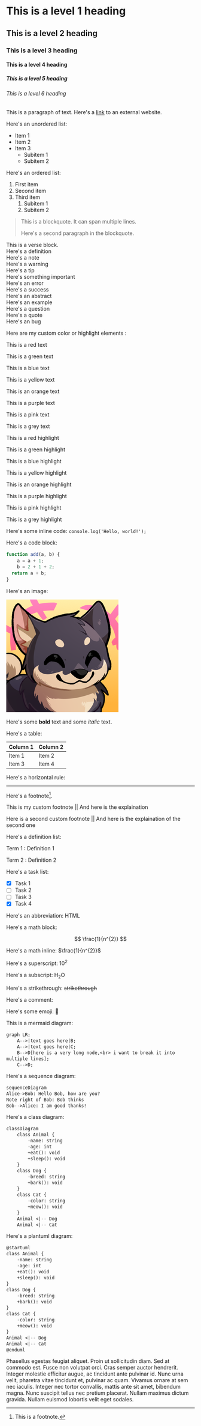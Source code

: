 <!-- example Markdown file -->

<!-- css style -->

<script src="https://cdn.jsdelivr.net/gh/ALXS-GitHub/Markdown-Themes@latest/Aesthetic/cdnimport.js" defer></script>
<script defer>
	window.addEventListener("load", function() {
        document.color.setColor("blue");
      });
</script>

<!--  --

<!-- Document start -->

# This is a level 1 heading

<plan></plan>

## This is a level 2 heading

### This is a level 3 heading

#### This is a level 4 heading

##### This is a level 5 heading

###### This is a level 6 heading

This is a paragraph of text. Here's a [link](https://www.youtube.com/) to an external website.

Here's an unordered list:
- Item 1
- Item 2
- Item 3
  - Subitem 1
  - Subitem 2



Here's an ordered list:
1. First item
2. Second item
3. Third item
    1. Subitem 1
    2. Subitem 2

> This is a blockquote. It can span multiple lines.
>
> Here's a second paragraph in the blockquote.

<v>
This is a verse block.
</v>

<div class="definition">
    Here's a definition
</div>

<div class="note">
    Here's a note
</div>

<div class="warning">
    Here's a warning
</div>

<div class="tip">
    Here's a tip
</div>

<div class="important">
    Here's something important
</div>

<div class="error"> 
    Here's an error
</div>

<div class="success">
    Here's a success
</div>

<div class="abstract">
    Here's an abstract
</div>

<div class="example">
    Here's an example
</div>

<div class="question">
    Here's a question
</div>

<div class="quote">
    Here's a quote
</div>

<div class="bug">
    Here's an bug
</div>

Here are my custom color or highlight elements : 

<red>This is a red text</red>

<green>This is a green text</green>

<blue>This is a blue text</blue>

<yellow>This is a yellow text</yellow>

<orange>This is an orange text</orange>

<purple>This is a purple text</purple>

<pink>This is a pink text</pink>

<grey>This is a grey text</grey>

<hred>This is a red highlight</hred>

<hgreen>This is a green highlight</hgreen>

<hblue>This is a blue highlight</hblue>

<hyellow>This is a yellow highlight</hyellow>

<horange>This is an orange highlight</horange>

<hpurple>This is a purple highlight</hpurple>

<hpink>This is a pink highlight</hpink>

<hgrey>This is a grey highlight</hgrey>

Here's some inline code: `console.log('Hello, world!');`

Here's a code block:

```javascript
function add(a, b) {
    a = a + 1;
    b = 2 + 1 + 2;
  return a + b;
}
```

Here's an image:

![Image alt text](image.png)

Here's some **bold** text and some *italic* text.

Here's a table:

| Column 1 | Column 2 |
| -------- | -------- |
| Item 1   | Item 2   |
| Item 3   | Item 4   |

Here's a horizontal rule:

---

Here's a footnote[^1].

[^1]: This is a footnote.

This is my <fnote>custom footnote || And here is the explaination</fnote>

Here is a <fnote>second custom footnote || And here is the explaination of the second one</fnote>

Here's a definition list:

Term 1 
: Definition 1

Term 2
: Definition 2

Here's a task list:

- [x] Task 1
- [ ] Task 2
- [ ] Task 3
- [X] Task 4

Here's an abbreviation: HTML

Here's a math block:

$$
\frac{1}{n^{2}}
$$


Here's a math inline: $\frac{1}{n^{2}}$

Here's a superscript: 10<sup>2</sup>

Here's a subscript: H<sub>2</sub>O

Here's a strikethrough: ~~strikethrough~~

Here's a comment: <!-- This is a comment -->

Here's some emoji: 🐻

This is a mermaid diagram:

```mermaid
graph LR;
    A-->|text goes here|B;
    A-->|text goes here|C;
    B-->D[here is a very long node,<br> i want to break it into multiple lines];
    C-->D;
```

Here's a sequence diagram:

```mermaid
sequenceDiagram
Alice->Bob: Hello Bob, how are you?
Note right of Bob: Bob thinks
Bob-->Alice: I am good thanks!
```

Here's a class diagram:

```mermaid
classDiagram
    class Animal {
        -name: string
        -age: int
        +eat(): void
        +sleep(): void
    }
    class Dog {
        -breed: string
        +bark(): void
    }
    class Cat {
        -color: string
        +meow(): void
    }
    Animal <|-- Dog
    Animal <|-- Cat
```

Here's a plantuml diagram:

```plantuml
@startuml
class Animal {
    -name: string
    -age: int
    +eat(): void
    +sleep(): void
}
class Dog {
    -breed: string
    +bark(): void
}
class Cat {
    -color: string
    +meow(): void
}
Animal <|-- Dog
Animal <|-- Cat
@enduml
```

<bluebox>
    Phasellus egestas feugiat aliquet. Proin ut sollicitudin diam. Sed at commodo est. Fusce non volutpat orci. Cras semper auctor hendrerit. Integer molestie efficitur augue, ac tincidunt ante pulvinar id. Nunc urna velit, pharetra vitae tincidunt et, pulvinar ac quam. Vivamus ornare at sem nec iaculis. Integer nec tortor convallis, mattis ante sit amet, bibendum magna. Nunc suscipit tellus nec pretium placerat. Nullam maximus dictum gravida. Nullam euismod lobortis velit eget sodales.
</bluebox>
